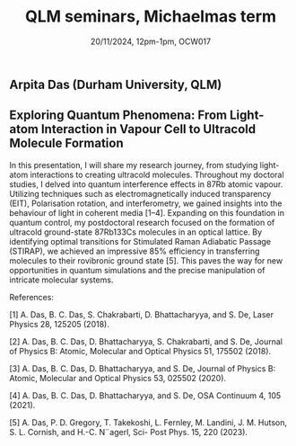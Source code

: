 ﻿---
layout: page
title: QLM seminars, Michaelmas term
subtitle: 20/11/2024, 12pm-1pm, OCW017
---

## Arpita Das (Durham University, QLM)

## Exploring Quantum Phenomena: From Light-atom Interaction in Vapour Cell to Ultracold Molecule Formation

In this presentation, I will share my research journey, from studying light-atom interactions to creating ultracold molecules. Throughout my doctoral studies, I delved into quantum interference effects in 87Rb atomic vapour. Utilizing techniques such as electromagnetically induced transparency (EIT), Polarisation rotation, and interferometry, we gained insights into the behaviour of light in coherent media [1–4]. Expanding on this foundation in quantum control, my postdoctoral research focused on the formation of ultracold ground-state 87Rb133Cs molecules in an optical lattice. By
identifying optimal transitions for Stimulated Raman Adiabatic Passage (STIRAP), we achieved an impressive 85% efficiency in transferring molecules to their rovibronic ground state [5]. This paves the way for new opportunities in quantum simulations and the precise manipulation of intricate molecular systems.

References:

[1] A. Das, B. C. Das, S. Chakrabarti, D. Bhattacharyya, and
S. De, Laser Physics 28, 125205 (2018).

[2] A. Das, B. C. Das, D. Bhattacharyya, S. Chakrabarti,
and S. De, Journal of Physics B: Atomic, Molecular and
Optical Physics 51, 175502 (2018).

[3] A. Das, B. C. Das, D. Bhattacharyya, and S. De, Journal
of Physics B: Atomic, Molecular and Optical Physics 53,
025502 (2020).

[4] A. Das, B. C. Das, D. Bhattacharyya, and S. De, OSA
Continuum 4, 105 (2021).

[5] A. Das, P. D. Gregory, T. Takekoshi, L. Fernley, M. Landini,
J. M. Hutson, S. L. Cornish, and H.-C. N¨agerl, Sci-
Post Phys. 15, 220 (2023).




